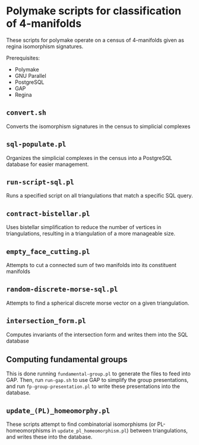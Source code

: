 # Polymake scripts for classification of 4-manifolds

These scripts for polymake operate on a census of 4-manifolds given as
regina isomorphism signatures. 

Prerequisites:

- Polymake
- GNU Parallel
- PostgreSQL
- GAP
- Regina

## `convert.sh`

Converts the isomorphism signatures in the census to simplicial complexes

## `sql-populate.pl`

Organizes the simplicial complexes in the census into a PostgreSQL
database for easier management.

## `run-script-sql.pl` 

Runs a specified script on all triangulations that match a specific SQL query.

## `contract-bistellar.pl`

Uses bistellar simplification to reduce the number of vertices in
triangulations, resulting in a triangulation of a more manageable size. 

## `empty_face_cutting.pl`

Attempts to cut a connected sum of two manifolds into its constituent manifolds

## `random-discrete-morse-sql.pl`

Attempts to find a spherical discrete morse vector on a given triangulation.

## `intersection_form.pl`

Computes invariants of the intersection form and writes them into the SQL database

## Computing fundamental groups

This is done running `fundamental-group.pl` to generate the files to
feed into GAP. Then, run `run-gap.sh` to use GAP to simplify the group
presentations, and run `fp-group-presentation.pl` to write these
presentations into the database. 

## `update_(PL)_homeomorphy.pl`

These scripts attempt to find combinatorial isomorphisms (or
PL-homeomorphisms in `update_pl_homeomorphism.pl`) between
triangulations, and writes these into the database.
